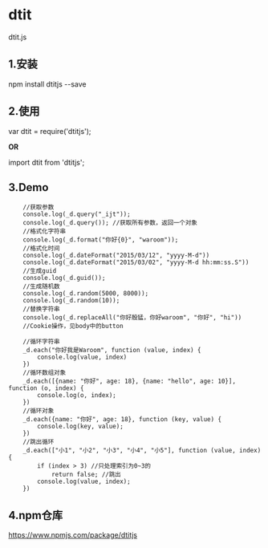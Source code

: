 # dtit
dtit.js

## 1.安装
npm install dtitjs --save

## 2.使用
var dtit = require('dtitjs');  

<b>OR</b>  

import dtit from 'dtitjs';

## 3.Demo
```
    //获取参数
    console.log(_d.query("_ijt"));
    console.log(_d.query()); //获取所有参数，返回一个对象
    //格式化字符串
    console.log(_d.format("你好{0}", "waroom"));
    //格式化时间
    console.log(_d.dateFormat("2015/03/12", "yyyy-M-d"))
    console.log(_d.dateFormat("2015/03/02", "yyyy-M-d hh:mm:ss.S"))
    //生成guid
    console.log(_d.guid());
    //生成随机数
    console.log(_d.random(5000, 8000));
    console.log(_d.random(10));
    //替换字符串
    console.log(_d.replaceAll("你好殷猛，你好waroom", "你好", "hi"))
    //Cookie操作，见body中的button

    //循环字符串
    _d.each("你好我是Waroom", function (value, index) {
        console.log(value, index)
    })
    //循环数组对象
    _d.each([{name: "你好", age: 18}, {name: "hello", age: 10}], function (o, index) {
        console.log(o, index);
    })
    //循环对象
    _d.each({name: "你好", age: 18}, function (key, value) {
        console.log(key, value);
    })
    //跳出循环
    _d.each(["小1", "小2", "小3", "小4", "小5"], function (value, index) {
        if (index > 3) //只处理索引为0~3的
            return false; //跳出
        console.log(value, index);
    })
```
## 4.npm仓库
https://www.npmjs.com/package/dtitjs
